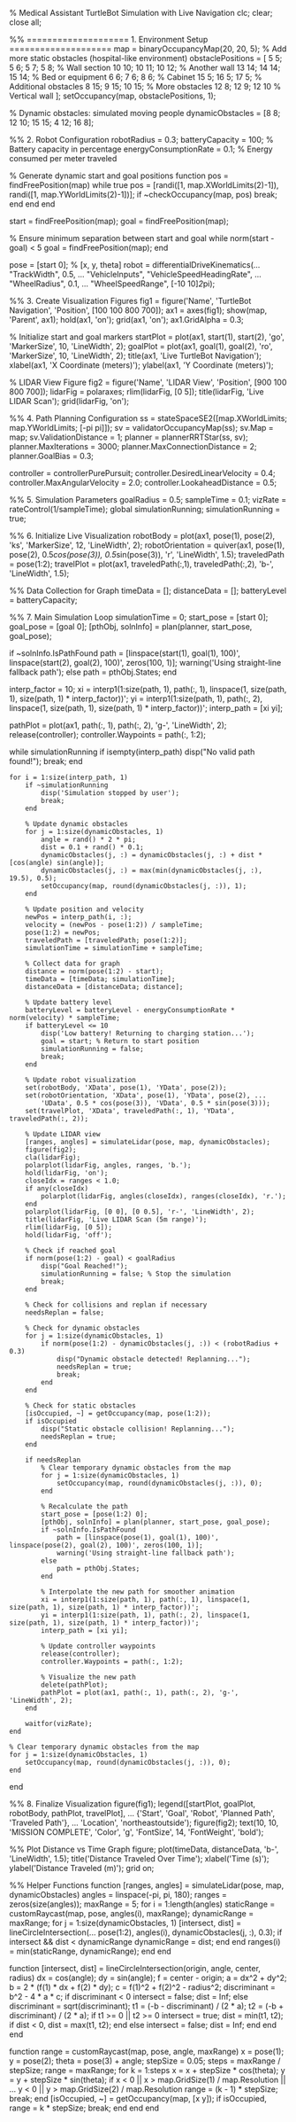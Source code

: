 % Medical Assistant TurtleBot Simulation with Live Navigation
clc; clear; close all;

%% ==================== 1. Environment Setup ====================
map = binaryOccupancyMap(20, 20, 5);
% Add more static obstacles (hospital-like environment)
obstaclePositions = [
    5 5; 5 6; 5 7; 5 8;  % Wall section
    10 10; 10 11; 10 12;  % Another wall
    13 14; 14 14; 15 14;  % Bed or equipment
    6 6; 7 6; 8 6;        % Cabinet
    15 5; 16 5; 17 5;     % Additional obstacles
    8 15; 9 15; 10 15;    % More obstacles
    12 8; 12 9; 12 10     % Vertical wall
];
setOccupancy(map, obstaclePositions, 1);

% Dynamic obstacles: simulated moving people
dynamicObstacles = [8 8; 12 10; 15 15; 4 12; 16 8];

%%  2. Robot Configuration 
robotRadius = 0.3;
batteryCapacity = 100; % Battery capacity in percentage
energyConsumptionRate = 0.1; % Energy consumed per meter traveled

% Generate dynamic start and goal positions
function pos = findFreePosition(map)
    while true
        pos = [randi([1, map.XWorldLimits(2)-1]), randi([1, map.YWorldLimits(2)-1])];
        if ~checkOccupancy(map, pos)
            break;
        end
    end
end

start = findFreePosition(map);
goal = findFreePosition(map);

% Ensure minimum separation between start and goal
while norm(start - goal) < 5
    goal = findFreePosition(map);
end

pose = [start 0];  % [x, y, theta]
robot = differentialDriveKinematics(...
    "TrackWidth", 0.5, ...
    "VehicleInputs", "VehicleSpeedHeadingRate", ...
    "WheelRadius", 0.1, ...
    "WheelSpeedRange", [-10 10]*2*pi);

%%  3. Create Visualization Figures 
fig1 = figure('Name', 'TurtleBot Navigation', 'Position', [100 100 800 700]);
ax1 = axes(fig1);
show(map, 'Parent', ax1);
hold(ax1, 'on');
grid(ax1, 'on');
ax1.GridAlpha = 0.3;

% Initialize start and goal markers
startPlot = plot(ax1, start(1), start(2), 'go', 'MarkerSize', 10, 'LineWidth', 2);
goalPlot = plot(ax1, goal(1), goal(2), 'ro', 'MarkerSize', 10, 'LineWidth', 2);
title(ax1, 'Live TurtleBot Navigation');
xlabel(ax1, 'X Coordinate (meters)'); 
ylabel(ax1, 'Y Coordinate (meters)');

% LIDAR View Figure
fig2 = figure('Name', 'LIDAR View', 'Position', [900 100 800 700]);
lidarFig = polaraxes;
rlim(lidarFig, [0 5]);
title(lidarFig, 'Live LIDAR Scan');
grid(lidarFig, 'on');

%%  4. Path Planning Configuration 
ss = stateSpaceSE2([map.XWorldLimits; map.YWorldLimits; [-pi pi]]);
sv = validatorOccupancyMap(ss);
sv.Map = map;
sv.ValidationDistance = 1;
planner = plannerRRTStar(ss, sv);
planner.MaxIterations = 3000;
planner.MaxConnectionDistance = 2;
planner.GoalBias = 0.3;

controller = controllerPurePursuit;
controller.DesiredLinearVelocity = 0.4;
controller.MaxAngularVelocity = 2.0;
controller.LookaheadDistance = 0.5;

%%  5. Simulation Parameters 
goalRadius = 0.5;
sampleTime = 0.1;
vizRate = rateControl(1/sampleTime);
global simulationRunning;
simulationRunning = true;

%%  6. Initialize Live Visualization 
robotBody = plot(ax1, pose(1), pose(2), 'ks', 'MarkerSize', 12, 'LineWidth', 2);
robotOrientation = quiver(ax1, pose(1), pose(2), 0.5*cos(pose(3)), 0.5*sin(pose(3)), 'r', 'LineWidth', 1.5);
traveledPath = pose(1:2);
travelPlot = plot(ax1, traveledPath(:,1), traveledPath(:,2), 'b-', 'LineWidth', 1.5);

%%  Data Collection for Graph 
timeData = [];
distanceData = [];
batteryLevel = batteryCapacity;

%%  7. Main Simulation Loop 
simulationTime = 0;
start_pose = [start 0];
goal_pose = [goal 0];
[pthObj, solnInfo] = plan(planner, start_pose, goal_pose);

if ~solnInfo.IsPathFound
    path = [linspace(start(1), goal(1), 100)', linspace(start(2), goal(2), 100)', zeros(100, 1)];
    warning('Using straight-line fallback path');
else
    path = pthObj.States;
end

interp_factor = 10;
xi = interp1(1:size(path, 1), path(:, 1), linspace(1, size(path, 1), size(path, 1) * interp_factor))';
yi = interp1(1:size(path, 1), path(:, 2), linspace(1, size(path, 1), size(path, 1) * interp_factor))';
interp_path = [xi yi];

pathPlot = plot(ax1, path(:, 1), path(:, 2), 'g-', 'LineWidth', 2);
release(controller);
controller.Waypoints = path(:, 1:2);

while simulationRunning
    if isempty(interp_path)
        disp("No valid path found!");
        break;
    end

    for i = 1:size(interp_path, 1)
        if ~simulationRunning
            disp('Simulation stopped by user');
            break;
        end

        % Update dynamic obstacles
        for j = 1:size(dynamicObstacles, 1)
            angle = rand() * 2 * pi;
            dist = 0.1 + rand() * 0.1;
            dynamicObstacles(j, :) = dynamicObstacles(j, :) + dist * [cos(angle) sin(angle)];
            dynamicObstacles(j, :) = max(min(dynamicObstacles(j, :), 19.5), 0.5);
            setOccupancy(map, round(dynamicObstacles(j, :)), 1);
        end

        % Update position and velocity
        newPos = interp_path(i, :);
        velocity = (newPos - pose(1:2)) / sampleTime;
        pose(1:2) = newPos;
        traveledPath = [traveledPath; pose(1:2)];
        simulationTime = simulationTime + sampleTime;

        % Collect data for graph
        distance = norm(pose(1:2) - start);
        timeData = [timeData; simulationTime];
        distanceData = [distanceData; distance];

        % Update battery level
        batteryLevel = batteryLevel - energyConsumptionRate * norm(velocity) * sampleTime;
        if batteryLevel <= 10
            disp('Low battery! Returning to charging station...');
            goal = start; % Return to start position
            simulationRunning = false;
            break;
        end

        % Update robot visualization
        set(robotBody, 'XData', pose(1), 'YData', pose(2));
        set(robotOrientation, 'XData', pose(1), 'YData', pose(2), ...
            'UData', 0.5 * cos(pose(3)), 'VData', 0.5 * sin(pose(3)));
        set(travelPlot, 'XData', traveledPath(:, 1), 'YData', traveledPath(:, 2));

        % Update LIDAR view
        [ranges, angles] = simulateLidar(pose, map, dynamicObstacles);
        figure(fig2);
        cla(lidarFig);
        polarplot(lidarFig, angles, ranges, 'b.');
        hold(lidarFig, 'on');
        closeIdx = ranges < 1.0;
        if any(closeIdx)
            polarplot(lidarFig, angles(closeIdx), ranges(closeIdx), 'r.');
        end
        polarplot(lidarFig, [0 0], [0 0.5], 'r-', 'LineWidth', 2);
        title(lidarFig, 'Live LIDAR Scan (5m range)');
        rlim(lidarFig, [0 5]);
        hold(lidarFig, 'off');

        % Check if reached goal
        if norm(pose(1:2) - goal) < goalRadius
            disp("Goal Reached!");
            simulationRunning = false; % Stop the simulation
            break;
        end

        % Check for collisions and replan if necessary
        needsReplan = false;

        % Check for dynamic obstacles
        for j = 1:size(dynamicObstacles, 1)
            if norm(pose(1:2) - dynamicObstacles(j, :)) < (robotRadius + 0.3)
                disp("Dynamic obstacle detected! Replanning...");
                needsReplan = true;
                break;
            end
        end

        % Check for static obstacles
        [isOccupied, ~] = getOccupancy(map, pose(1:2));
        if isOccupied
            disp("Static obstacle collision! Replanning...");
            needsReplan = true;
        end

        if needsReplan
            % Clear temporary dynamic obstacles from the map
            for j = 1:size(dynamicObstacles, 1)
                setOccupancy(map, round(dynamicObstacles(j, :)), 0);
            end

            % Recalculate the path
            start_pose = [pose(1:2) 0];
            [pthObj, solnInfo] = plan(planner, start_pose, goal_pose);
            if ~solnInfo.IsPathFound
                path = [linspace(pose(1), goal(1), 100)', linspace(pose(2), goal(2), 100)', zeros(100, 1)];
                warning('Using straight-line fallback path');
            else
                path = pthObj.States;
            end

            % Interpolate the new path for smoother animation
            xi = interp1(1:size(path, 1), path(:, 1), linspace(1, size(path, 1), size(path, 1) * interp_factor))';
            yi = interp1(1:size(path, 1), path(:, 2), linspace(1, size(path, 1), size(path, 1) * interp_factor))';
            interp_path = [xi yi];

            % Update controller waypoints
            release(controller);
            controller.Waypoints = path(:, 1:2);

            % Visualize the new path
            delete(pathPlot);
            pathPlot = plot(ax1, path(:, 1), path(:, 2), 'g-', 'LineWidth', 2);
        end

        waitfor(vizRate);
    end

    % Clear temporary dynamic obstacles from the map
    for j = 1:size(dynamicObstacles, 1)
        setOccupancy(map, round(dynamicObstacles(j, :)), 0);
    end
end

%%  8. Finalize Visualization 
figure(fig1);
legend([startPlot, goalPlot, robotBody, pathPlot, travelPlot], ...
    {'Start', 'Goal', 'Robot', 'Planned Path', 'Traveled Path'}, ...
    'Location', 'northeastoutside');
figure(fig2);
text(10, 10, 'MISSION COMPLETE', 'Color', 'g', 'FontSize', 14, 'FontWeight', 'bold');

%%  Plot Distance vs Time Graph 
figure;
plot(timeData, distanceData, 'b-', 'LineWidth', 1.5);
title('Distance Traveled Over Time');
xlabel('Time (s)');
ylabel('Distance Traveled (m)');
grid on;

%%  Helper Functions 
function [ranges, angles] = simulateLidar(pose, map, dynamicObstacles)
    angles = linspace(-pi, pi, 180);
    ranges = zeros(size(angles));
    maxRange = 5;
    for i = 1:length(angles)
        staticRange = customRaycast(map, pose, angles(i), maxRange);
        dynamicRange = maxRange;
        for j = 1:size(dynamicObstacles, 1)
            [intersect, dist] = lineCircleIntersection(...
                pose(1:2), angles(i), dynamicObstacles(j, :), 0.3);
            if intersect && dist < dynamicRange
                dynamicRange = dist;
            end
        end
        ranges(i) = min(staticRange, dynamicRange);
    end
end

function [intersect, dist] = lineCircleIntersection(origin, angle, center, radius)
    dx = cos(angle);
    dy = sin(angle);
    f = center - origin;
    a = dx^2 + dy^2;
    b = 2 * (f(1) * dx + f(2) * dy);
    c = f(1)^2 + f(2)^2 - radius^2;
    discriminant = b^2 - 4 * a * c;
    if discriminant < 0
        intersect = false;
        dist = Inf;
    else
        discriminant = sqrt(discriminant);
        t1 = (-b - discriminant) / (2 * a);
        t2 = (-b + discriminant) / (2 * a);
        if t1 >= 0 || t2 >= 0
            intersect = true;
            dist = min(t1, t2);
            if dist < 0, dist = max(t1, t2); end
        else
            intersect = false;
            dist = Inf;
        end
    end
end

function range = customRaycast(map, pose, angle, maxRange)
    x = pose(1); y = pose(2); theta = pose(3) + angle;
    stepSize = 0.05; steps = maxRange / stepSize;
    range = maxRange;
    for k = 1:steps
        x = x + stepSize * cos(theta);
        y = y + stepSize * sin(theta);
        if x < 0 || x > map.GridSize(1) / map.Resolution || ...
           y < 0 || y > map.GridSize(2) / map.Resolution
            range = (k - 1) * stepSize; break;
        end
        [isOccupied, ~] = getOccupancy(map, [x y]);
        if isOccupied, range = k * stepSize; break; end
    end
end

